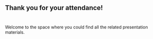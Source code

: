 ## Thank you for your attendance! </br></br>

Welcome to the space where you could find all the related presentation materials.
